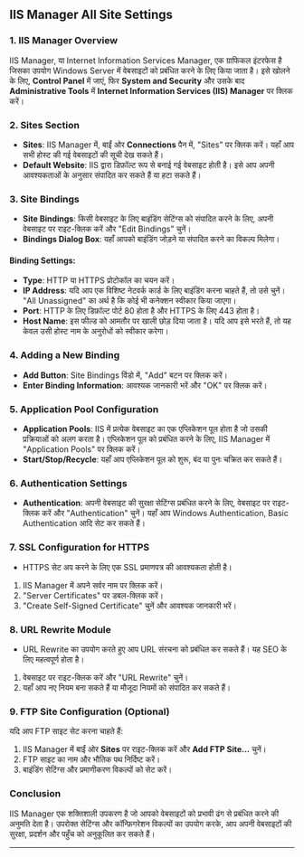 ## IIS Manager All Site Settings

### 1. IIS Manager Overview
IIS Manager, या Internet Information Services Manager, एक ग्राफिकल इंटरफेस है जिसका उपयोग Windows Server में वेबसाइटों को प्रबंधित करने के लिए किया जाता है। इसे खोलने के लिए, **Control Panel** में जाएं, फिर **System and Security** और उसके बाद **Administrative Tools** में **Internet Information Services (IIS) Manager** पर क्लिक करें।

### 2. Sites Section
- **Sites**: IIS Manager में, बाईं ओर **Connections** पैन में, "Sites" पर क्लिक करें। यहाँ आप सभी होस्ट की गई वेबसाइटों की सूची देख सकते हैं।
- **Default Website**: IIS द्वारा डिफ़ॉल्ट रूप से बनाई गई वेबसाइट होती है। इसे आप अपनी आवश्यकताओं के अनुसार संपादित कर सकते हैं या हटा सकते हैं।

### 3. Site Bindings
- **Site Bindings**: किसी वेबसाइट के लिए बाइंडिंग सेटिंग्स को संपादित करने के लिए, अपनी वेबसाइट पर राइट-क्लिक करें और "Edit Bindings" चुनें।
- **Bindings Dialog Box**: यहाँ आपको बाइंडिंग जोड़ने या संपादित करने का विकल्प मिलेगा। 

#### Binding Settings:
- **Type**: HTTP या HTTPS प्रोटोकॉल का चयन करें।
- **IP Address**: यदि आप एक विशिष्ट नेटवर्क कार्ड के लिए बाइंडिंग करना चाहते हैं, तो उसे चुनें। "All Unassigned" का अर्थ है कि कोई भी कनेक्शन स्वीकार किया जाएगा।
- **Port**: HTTP के लिए डिफ़ॉल्ट पोर्ट 80 होता है और HTTPS के लिए 443 होता है।
- **Host Name**: इस फील्ड को आमतौर पर खाली छोड़ दिया जाता है। यदि आप इसे भरते हैं, तो यह केवल उसी होस्ट नाम के अनुरोधों को स्वीकार करेगा।

### 4. Adding a New Binding
- **Add Button**: Site Bindings विंडो में, "Add" बटन पर क्लिक करें।
- **Enter Binding Information**: आवश्यक जानकारी भरें और "OK" पर क्लिक करें।

### 5. Application Pool Configuration
- **Application Pools**: IIS में प्रत्येक वेबसाइट का एक एप्लिकेशन पूल होता है जो उसकी प्रक्रियाओं को अलग करता है। एप्लिकेशन पूल को प्रबंधित करने के लिए, IIS Manager में "Application Pools" पर क्लिक करें।
- **Start/Stop/Recycle**: यहाँ आप एप्लिकेशन पूल को शुरू, बंद या पुनः चक्रित कर सकते हैं।

### 6. Authentication Settings
- **Authentication**: अपनी वेबसाइट की सुरक्षा सेटिंग्स प्रबंधित करने के लिए, वेबसाइट पर राइट-क्लिक करें और "Authentication" चुनें। यहाँ आप Windows Authentication, Basic Authentication आदि सेट कर सकते हैं।

### 7. SSL Configuration for HTTPS
- HTTPS सेट अप करने के लिए एक SSL प्रमाणपत्र की आवश्यकता होती है। 
1. IIS Manager में अपने सर्वर नाम पर क्लिक करें।
2. "Server Certificates" पर डबल-क्लिक करें।
3. "Create Self-Signed Certificate" चुनें और आवश्यक जानकारी भरें।

### 8. URL Rewrite Module
- URL Rewrite का उपयोग करते हुए आप URL संरचना को प्रबंधित कर सकते हैं। यह SEO के लिए महत्वपूर्ण होता है।
1. वेबसाइट पर राइट-क्लिक करें और "URL Rewrite" चुनें।
2. यहाँ आप नए नियम बना सकते हैं या मौजूदा नियमों को संपादित कर सकते हैं।

### 9. FTP Site Configuration (Optional)
यदि आप FTP साइट सेट करना चाहते हैं:
1. IIS Manager में बाईं ओर **Sites** पर राइट-क्लिक करें और **Add FTP Site...** चुनें।
2. FTP साइट का नाम और भौतिक पथ निर्दिष्ट करें।
3. बाइंडिंग सेटिंग्स और प्रमाणीकरण विकल्पों को सेट करें।

### Conclusion
IIS Manager एक शक्तिशाली उपकरण है जो आपको वेबसाइटों को प्रभावी ढंग से प्रबंधित करने की अनुमति देता है। उपरोक्त सेटिंग्स और कॉन्फ़िगरेशन विकल्पों का उपयोग करके, आप अपनी वेबसाइटों की सुरक्षा, प्रदर्शन और पहुँच को अनुकूलित कर सकते हैं।

----
